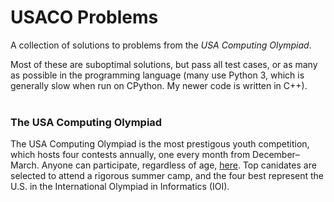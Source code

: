 # USACO Problems
A collection of solutions to problems from the _USA Computing Olympiad_. <br>

Most of these are suboptimal solutions, but pass all test cases, or as many as possible in the programming language (many use Python 3, which is generally slow when run on CPython. My newer code is written in C++). <br>
<br>

### The USA Computing Olympiad
The USA Computing Olympiad is the most prestigous youth competition, which hosts four contests annually, one every month from December–March. Anyone can participate, regardless of age, [here](usaco.org). Top canidates are selected to attend a rigorous summer camp, and the four best represent the U.S. in the International Olympiad in Informatics (IOI).

